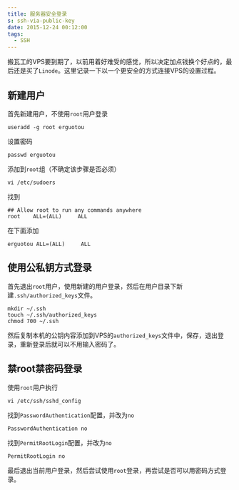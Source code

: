 ```yaml
---
title: 服务器安全登录
s: ssh-via-public-key
date: 2015-12-24 00:12:00
tags:
  - SSH
---
```

搬瓦工的VPS要到期了，以前用着好难受的感觉，所以决定加点钱换个好点的，最后还是买了`Linode`。这里记录一下以一个更安全的方式连接VPS的设置过程。
## 新建用户
首先新建用户，不使用`root`用户登录
```shell
useradd -g root erguotou
```
设置密码
```shell
passwd erguotou
```
添加到`root`组（不确定该步骤是否必须）
```shell
vi /etc/sudoers
```
找到
```shell
## Allow root to run any commands anywhere
root    ALL=(ALL)     ALL
```
在下面添加
```shell
erguotou ALL=(ALL)     ALL
```
## 使用公私钥方式登录
首先退出`root`用户，使用新建的用户登录，然后在用户目录下新建`.ssh/authorized_keys`文件。
```shell
mkdir ~/.ssh
touch ~/.ssh/authorized_keys
chmod 700 ~/.ssh
```
然后复制本机的公钥内容添加到VPS的`authorized_keys`文件中，保存，退出登录，重新登录后就可以不用输入密码了。

## 禁root禁密码登录
使用`root`用户执行
```shell
vi /etc/ssh/sshd_config
```
找到`PasswordAuthentication`配置，并改为`no`
```shell
PasswordAuthentication no
```
找到`PermitRootLogin`配置，并改为`no`
```shell
PermitRootLogin no
```
最后退出当前用户登录，然后尝试使用`root`登录，再尝试是否可以用密码方式登录。
